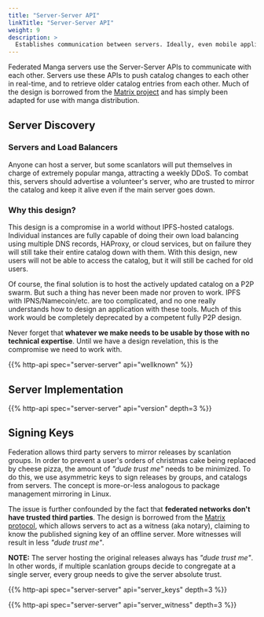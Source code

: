 ```yaml
---
title: "Server-Server API"
linkTitle: "Server-Server API"
weight: 9
description: >
  Establishes communication between servers. Ideally, even mobile applications will use this.
---
```


Federated Manga servers use the Server-Server APIs to communicate with each other.
Servers use these APIs to push catalog changes to each other in real-time, and to retrieve
older catalog entries from each other. Much of the design is borrowed from the [Matrix project](https://matrix.org)
and has simply been adapted for use with manga distribution.

## Server Discovery

### Servers and Load Balancers

Anyone can host a server, but some scanlators will put themselves in charge of
extremely popular manga, attracting a weekly DDoS. To combat this, servers should advertise
a volunteer's server, who are trusted to mirror the catalog and keep it alive even if the main
server goes down.

### Why this design?

This design is a compromise in a world without IPFS-hosted catalogs. Individual instances
are fully capable of doing their own load balancing using multiple DNS records, HAProxy,
or cloud services, but on failure they will still take their entire catalog down with them.
With this design, new users will not be able to access the catalog, but it will still be
cached for old users.

Of course, the final solution is to host the actively updated catalog on a P2P swarm. But
such a thing has never been made nor proven to work. IPFS with IPNS/Namecoin/etc. are too
complicated, and no one really understands how to design an application with these tools.
Much of this work would be completely deprecated by a competent fully P2P design.

Never forget that **whatever we make needs to be usable by those with no technical expertise**.
Until we have a design revelation, this is the compromise we need to work with.

{{% http-api spec="server-server" api="wellknown" %}}

## Server Implementation

{{% http-api spec="server-server" api="version" depth=3 %}}

## Signing Keys

Federation allows third party servers to mirror releases by scanlation groups.
In order to prevent a user's orders of christmas cake being replaced by cheese pizza,
the amount of *"dude trust me"* needs to be minimized. To do this, we use asymmetric keys to
sign releases by groups, and catalogs from servers. The concept is more-or-less analogous
to package management mirroring in Linux.

The issue is further confounded by the fact that
**federated networks don't have trusted third parties**. The design is borrowed from the
[Matrix protocol](https://matrix.org/docs/spec/server_server/r0.1.4#publishing-keys), which
allows servers to act as a witness (aka notary), claiming to know the published signing key
of an offline server. More witnesses will result in less *"dude trust me"*.

**NOTE:** The server hosting the original releases always has *"dude trust me"*.
In other words, if multiple scanlation groups decide to congregate at a single server,
every group needs to give the server absolute trust.

{{% http-api spec="server-server" api="server_keys" depth=3 %}}

{{% http-api spec="server-server" api="server_witness" depth=3 %}}
